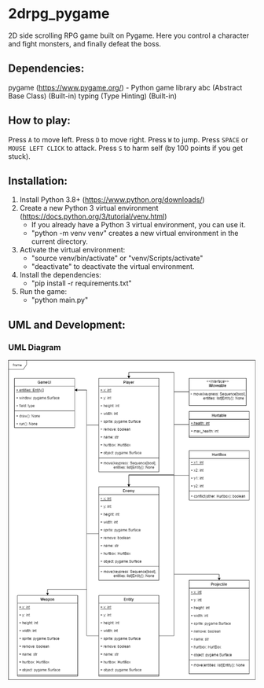 # 2drpg_pygame
2D side scrolling RPG game built on Pygame.
Here you control a character and fight monsters, and finally defeat the boss.


## Dependencies:
pygame (https://www.pygame.org/) - Python game library
abc (Abstract Base Class) (Built-in)
typing (Type Hinting) (Built-in)

## How to play:
Press `A` to move left.
Press `D` to move right.
Press `W` to jump.
Press `SPACE` or `MOUSE LEFT CLICK` to attack.
Press `S` to harm self (by 100 points if you get stuck).


## Installation:
1. Install Python 3.8+ (https://www.python.org/downloads/)
2. Create a new Python 3 virtual environment (https://docs.python.org/3/tutorial/venv.html)
    - If you already have a Python 3 virtual environment, you can use it.
    - "python -m venv venv" creates a new virtual environment in the current directory.
3. Activate the virtual environment:
    - "source venv/bin/activate" or "venv/Scripts/activate"
    - "deactivate" to deactivate the virtual environment.
4. Install the dependencies:
    - "pip install -r requirements.txt"
5. Run the game:
    - "python main.py"


## UML and Development:
<!-- Show UML.png from ./UML.png -->
### UML Diagram
<!-- Show UML.png from ./UML.png -->
![UML Diagram](./UML.png)


